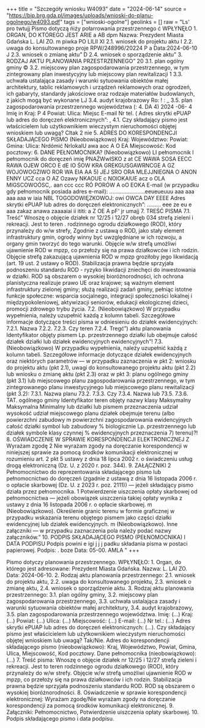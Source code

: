 +++
title = "Szczegóły wniosku W4093"
date = "2024-06-14"
source = "https://bip.brg.gda.pl/images/uploads/wnioski-do-planu-ogolnego/w4093.pdf"
tags = ["wnioski-ogolne"]
geolinks = []
raw = "Ls' pro twtujj Pismo dotyczą ńiży połarrowania przestrzennego ć WPŁYNĘŁO 1. ORGAN, DO KTÓREGO JEST ARIE a AB dpm Nazwa: Prezydent Miasta Gdańska L. LAI ZO. m piwka PO LILII XI 2.1. wniosek do projektu aktu I 2.2. uwaga do konsultowanego proje RPW/248996/20224 P a Data:2024-06-10 J 2.3. wniosek o zmianę aktu” D 2.4. wniosek o sporządzenie aktu” 3. RODZAJ AKTU PLANOWANIA PRZESTRZENNEGO” 20 3.1. plan ogólny gminy © 3.2. miejscowy plan zagospodarowania przestrzennego, w tym zintegrowany plan inwestycyjny lub miejscowy plan rewitalizacji 1 3.3. uchwała ustalająca zasady i warunki sytuowania obiektów małej architektury, tablic reklamowych i urządzeń reklamowych oraz ogrodzeń, ich gabaryty, standardy jakościowe oraz rodzaje materiałów budowlanych, z jakich mogą być wykonane LJ 3.4. audyt krajobrazowy Ro: ! : _ 3.5. plan zagospodarowania przestrzennego województwa (: 4. DA 4) 2024 -06-  4 Imię in Kraj: P 4 Powiat: Ulica: Miejsc E-mail Nr tel. ( Adres skrytki ePUAP lub adres do doręczeń elektronicznych”: , 4.1. Czy składający pismo jest właścicielem lub użytkownikiem wieczystym nieruchomości objętej wnioskiem lub uwagą? Cltak 2 nie 5. ADRES DO KORESPONDENCJI SKŁADAJĄCEGO PISMO (Nieobowiązkowo) Kraj: Województwo: Powiat: Gmina: Ulica: Nrdómić NrIokalU awa aoc A O EA Miejscowość: Kod pocztowy: 6. DANE PEŁNOMOCNIKA? (Nieobowiązkowo) LI pełnomocnik l pełnomocnik do doręczeń imię PNAŻWwISKO z at CE WAWA SOSA EECC RAWA OJEW ORCO E dE IO ŚOW KRA GREKGUSGAWRNCGE A GZ WOJOWOGZIWO ROR WA EIA AA 5) JEJ SRO ORA MLEJJNIEGNA O ANON ENNY UCZ cca O AZ Ozawy NKAOUE c NOlOKAIUE acz o OLA MIGSCOWOÓSC,. aan ccc ccc RÓ PORÓW A oO EOKA E-mail (w przypadku gdy pełnomocnik posiada adres e-mail): .......................eeueueuuu aaa aaa aaa aaa w iaia NBL TOGODOWIĘZKOWOJ: owi OWCA DAY EEEE Adres skrytki ePUAP lub adres do doręczeń elektronicznych”: ......... eee ze eu e aaa zakaz anawa zaaaaiai ii ititi: a Z OE A pF' jr umajj 7. TREŚĆ PISMA 7.1. Treść” Wnoszę o objęcie działek nr 12/25 i 12/27 obręb 034 strefą zieleni i rekreacji. Jest to teren . rodzinnego ogrodu działkowego (ROD), który przynależy do w/w strefy, Zgodnie z ustawą o ROD, jako stały element infrastruktury gmin, ogrody winny być uwzględniane w ich rozwoju, a organy gmin tworzyć do tego warunki. Objęcie w/w strefą umożliwi ujawnienie ROD w mpzp, co przełoży się na prawa działkowców i ich rodzin. Objęcie strefą zakazującą ujawnienia ROD w mpzp groziłoby jego likwidacją (art. 19 ust. 2 ustawy o ROD). Stabilizacja prawna będzie sprzyjała podnoszeniu standardu ROD - ryzyko likwidacji zniechęci do inwestowania w działki. ROD są obszarem o wysokiej bioróżnorodności, ich ochrona planistyczna realizuje prawo UE oraz krajowe; są ważnym element infrastruktury zielonej gminy; służą realizacji zadań gminy, pełniąc istotne funkcje społeczne: wsparcia socjalnego, integracji społeczności lokalnej i międzypokoleniowej, aktywizacji seniorów, edukacji ekologicznej dzieci, promocji zdrowego trybu życia. 7.2. (Nieobowiązkowo) W przypadku wypełnienia, należy uzupełnić każdą z kolumn tabeli. Szczegółowe informacje dotyczące treści pisma w odniesieniu do działek ewidencyjnych: 7.2.1. Nazwa 7.2.2. 7.2.3. Czy teren 7.2.4. Tregć”)  aktu planowania Identyfikator objęty pismem Lp. przestrzennego działki lub obejmuje całość działek działki lub działek  ewidencyjnych ewidencyjnych”! 7.3. (Nieobowiązkowo) W przypadku wypełnienia, należy uzupełnić każdą z kolumn tabeli. Szczegółowe informacje dotyczące działek ewidencyjnych oraz niektórych parametrów — w przypadku zaznaczenia w pkt 2: wniosku do projektu aktu (pkt 2.1), uwagi do konsultowanego projektu aktu (pkt 2.2) lub wniosku o zmianę aktu (pkt 2.3) oraz w pkt 3: planu ogólnego gminy (pkt 3.1) lub miejscowego planu zagospodarowania przestrzennego, w tym zintegrowanego planu inwestycyjnego lub miejscowego planu rewitalizacji (pkt 3.2): 7.3.1. Nazwa planu 73.2. 7.3.3. Czy  7.3.4. Nazwa lub 73.5. 7.3.6. TAT. ogólnego gminy Identyfikator teren objęty nazwy klasy Maksymalny Maksymalna Minimalny lub działki lub pismem  przeznaczenia udział wysokość udział miejscowego planu działek obejmuje  terenu (albo powierzchni zabudowy m powierzchni zagospodarowania ewidencyjnych całość działki symbol lub zabudowy % biologicznie  Lp. przestrzennego lub działek symbole klasy  czynnej % ewidencyjnych przeznaczenia 7) terenu)?! 8. OŚWIADCZENIE W SPRAWIE KORESPONDENCJI ELEKTRONICZNEJ  Z Wyrażam zgodę 2 Nie wyrażam zgody na doręczanie korespondencji w niniejszej sprawie za pomocą środków komunikacji elektronicznej w rozumieniu art. 2 pkt 5 ustawy z dnia 18 lipca 2002 r. o świadczeniu usług drogą elektroniczną (Dz. U. z 2020 r. poz. 344). 9. ZAŁĄCZNIKI 2 Pełnomocnictwo do reprezentowania składającego pismo lub pełnomocnictwo do doręczeń (zgadnie z ustawą z dnia 16 listopada 2006 r. o opłacie skarbowej (Dz. U. z 2023 r. poz. 2111)) — jeżeli składający pismo działa przez pełnomocnika. 1 Potwierdzenie uiszczenia opłaty skarbowej od pełnomocnictwa — jeżeli obowiązek uiszczenia takiej opłaty wynika z ustawy z dnia 16 listopada 2006 r. o opłacie skarbowej. m (Nieobowiązkowo). Określenie granic terenu w formie graficznej w przypadku wskazania terenu objętego pismem jako części działki ewidencyjnej lub działek ewidencyjnych. m (Nieobowiązkowo). Inne załączniki — w przypadku zaznaczenia pola należy podać nazwy załączników.” 10. PODPIS SKŁADAJĄCEGO PISMO (PEŁNOMOCNIKA) I DATA PODPISU Podpis powini e igi j j j padku składania pisma w postaci papierowej.  Podpis: . boze Data: 05-00. AMLA "
+++

Pismo dotyczy planowania przestrzennego. WPŁYNĘŁO: 1. Organ, do którego jest adresowane: Prezydent Miasta Gdańska. Nazwa: L. LAI ZO. Data: 2024-06-10. 2. Rodzaj aktu planowania przestrzennego: 2.1. wniosek do projektu aktu, 2.2. uwaga do konsultowanego projektu, 2.3. wniosek o zmianę aktu, 2.4. wniosek o sporządzenie aktu. 3. Rodzaj aktu planowania przestrzennego: 3.1. plan ogólny gminy, 3.2. miejscowy plan zagospodarowania przestrzennego, 3.3. uchwała ustalająca zasady i warunki sytuowania obiektów małej architektury, 3.4. audyt krajobrazowy, 3.5. plan zagospodarowania przestrzennego województwa. Imię: (...) Kraj: (...) Powiat: (...) Ulica: (...) Miejscowość: (...) E-mail: (...) Nr tel.: (...) Adres skrytki ePUAP lub adres do doręczeń elektronicznych: (...). Czy składający pismo jest właścicielem lub użytkownikiem wieczystym nieruchomości objętej wnioskiem lub uwagą? Tak/Nie. Adres do korespondencji składającego pismo (nieobowiązkowo): Kraj, Województwo, Powiat, Gmina, Ulica, Miejscowość, Kod pocztowy. Dane pełnomocnika (nieobowiązkowo): (...) 7. Treść pisma: Wnoszę o objęcie działek nr 12/25 i 12/27 strefą zieleni i rekreacji. Jest to teren rodzinnego ogrodu działkowego (ROD), który przynależy do w/w strefy. Objęcie w/w strefą umożliwi ujawnienie ROD w mpzp, co przełoży się na prawa działkowców i ich rodzin. Stabilizacja prawna będzie sprzyjała podnoszeniu standardu ROD. ROD są obszarem o wysokiej bioróżnorodności. 8. Oświadczenie w sprawie korespondencji elektronicznej: Wyrażam zgodę/Nie wyrażam zgody na doręczanie korespondencji za pomocą środków komunikacji elektronicznej. 9. Załączniki: Pełnomocnictwo, Potwierdzenie uiszczenia opłaty skarbowej. 10. Podpis składającego pismo i data podpisu.


